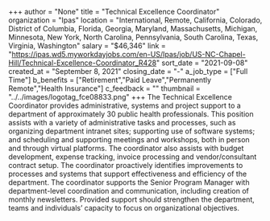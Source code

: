 +++
author = "None"
title = "Technical Excellence Coordinator"
organization = "Ipas"
location = "International, Remote, California, Colorado, District of Columbia, Florida, Georgia, Maryland, Massachusetts, Michigan, Minnesota, New York, North Carolina, Pennsylvania, South Carolina, Texas, Virginia, Washington"
salary = "$46,346"
link = "https://ipas.wd5.myworkdayjobs.com/en-US/Ipas/job/US-NC-Chapel-Hill/Technical-Excellence-Coordinator_R428"
sort_date = "2021-09-08"
created_at = "September 8, 2021"
closing_date = "-"
a_job_type = ["Full Time"]
b_benefits = ["Retirement","Paid Leave","Permanently Remote","Health Insurance"]
c_feedback = ""
thumbnail = "../../images/logotag_fce08833.png"
+++
The Technical Excellence Coordinator provides administrative, systems and project support to a department of approximately 30 public health professionals. This position assists with a variety of administrative tasks and processes, such as organizing department intranet sites; supporting use of software systems; and scheduling and supporting meetings and workshops, both in person and through virtual platforms. The coordinator also assists with budget development, expense tracking, invoice processing and vendor/consultant contract setup. The coordinator proactively identifies improvements to processes and systems that support effectiveness and efficiency of the department. The coordinator supports the Senior Program Manager with department-level coordination and communication, including creation of monthly newsletters. Provided support should strengthen the department, teams and individuals’ capacity to focus on organizational objectives.